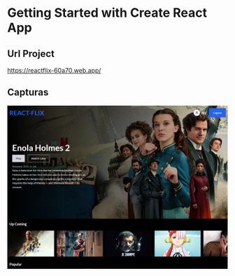# Getting Started with Create React App

## Url Project
https://reactflix-60a70.web.app/

## Capturas

![alt Captura](https://github.com/aitorqc/reactflix/blob/main/public/Captura.png)